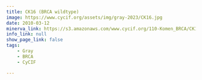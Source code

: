 ```yaml
---
title: CK16 (BRCA wildtype)
image: https://www.cycif.org/assets/img/gray-2023/CK16.jpg
date: 2010-03-12
minerva_link: https://s3.amazonaws.com/www.cycif.org/110-Komen_BRCA/CK16/index.html
info_link: null
show_page_link: false
tags:
    - Gray
    - BRCA
    - CyCIF

---
```

